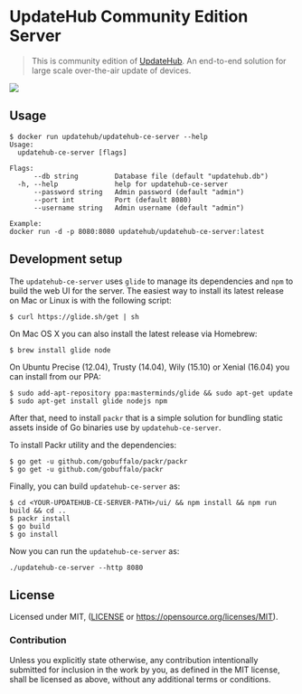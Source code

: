 UpdateHub Community Edition Server
==================================

> This is community edition of [UpdateHub](https://updatehub.io).
An end-to-end solution for large scale over-the-air update of devices.

<img align="center" src="docs/device_list.png"/>

## Usage

```
$ docker run updatehub/updatehub-ce-server --help
Usage:
  updatehub-ce-server [flags]

Flags:
      --db string         Database file (default "updatehub.db")
  -h, --help              help for updatehub-ce-server
      --password string   Admin password (default "admin")
      --port int          Port (default 8080)
      --username string   Admin username (default "admin")

Example:
docker run -d -p 8080:8080 updatehub/updatehub-ce-server:latest

```

## Development setup

The `updatehub-ce-server` uses `glide` to manage its dependencies and `npm` to build the web UI for the server.
The easiest way to install its latest release on Mac or Linux is with the following script:

```
$ curl https://glide.sh/get | sh
```

On Mac OS X you can also install the latest release via Homebrew:

```
$ brew install glide node
```

On Ubuntu Precise (12.04), Trusty (14.04), Wily (15.10) or Xenial (16.04) you can install from our PPA:

```
$ sudo add-apt-repository ppa:masterminds/glide && sudo apt-get update
$ sudo apt-get install glide nodejs npm
```

After that, need to install `packr` that is a simple solution for bundling static assets inside of Go binaries use
by `updatehub-ce-server`.

To install Packr utility and the dependencies:

```
$ go get -u github.com/gobuffalo/packr/packr
$ go get -u github.com/gobuffalo/packr
```


Finally, you can build `updatehub-ce-server` as:

```
$ cd <YOUR-UPDATEHUB-CE-SERVER-PATH>/ui/ && npm install && npm run build && cd ..
$ packr install
$ go build
$ go install
```

Now you can run the `updatehub-ce-server` as:

```
./updatehub-ce-server --http 8080
```

## License

Licensed under MIT, ([LICENSE](LICENSE) or https://opensource.org/licenses/MIT).

### Contribution

Unless you explicitly state otherwise, any contribution intentionally
submitted for inclusion in the work by you, as defined in the MIT
license, shall be licensed as above, without any additional terms or
conditions.

